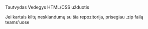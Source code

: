 Tautvydas Vedegys HTML/CSS užduotis

Jei kartais kiltų nesklandumų su šia repozitorija, prisegiau .zip failą teams'uose 
